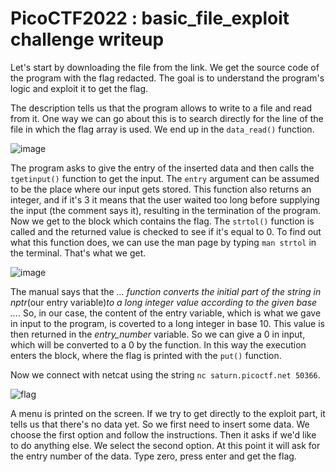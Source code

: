# PicoCTF2022 : basic_file_exploit challenge writeup

Let's start by downloading the file from the link. We get the source code of the program with the flag redacted. The goal is to understand the program's logic and exploit it to get the flag.

The description tells us that the program allows to write to a file and read from it. One way we can go about this is to search directly for the line of the file in which the flag array is used. We end up in the `data_read()` function.

![image](https://user-images.githubusercontent.com/87393748/162401144-e4144095-1804-4272-bd7f-dea8268dc1f9.png)

The program asks to give the entry of the inserted data and then calls the `tgetinput()` function to get the input. The `entry` argument can be assumed to be the place where our input gets stored. This function also returns an integer, and if it's 3 it means that the user waited too long before supplying the input (the comment says it), resulting in the termination of the program. Now we get to the block which contains the flag. 
The `strtol()` function is called and the returned value is checked to see if it's equal to 0. To find out what this function does, we can use the man page by typing `man strtol` in the terminal. That's what we get.

![image](https://user-images.githubusercontent.com/87393748/162403725-49e5e5ca-a072-4778-a062-d3ccb1a83db9.png)

The manual says that the *... function converts the initial part of the string in nptr*(our entry variable)*to a long integer value according to the given base ...*. So, in our case, the content of the entry variable, which is what we gave in input to the program, is coverted to a long integer in base 10.
This value is then returned in the *entry_number* variable. So we can give a 0 in input, which will be converted to a 0 by the function. In this way the execution enters the block, where the flag is printed with the `put()` function. 

Now we connect with netcat using the string `nc saturn.picoctf.net 50366`.

![flag](https://user-images.githubusercontent.com/87393748/162408156-1ae2666e-347e-4244-adb2-3719c1491817.png)

A menu is printed on the screen. If we try to get directly to the exploit part, it tells us that there's no data yet. So we first need to insert some data. We choose the first option and follow the instructions. Then it asks if we'd like to do anything else. We select the second option. At this point it will ask for the entry number of the data. Type zero, press enter and get the flag.



